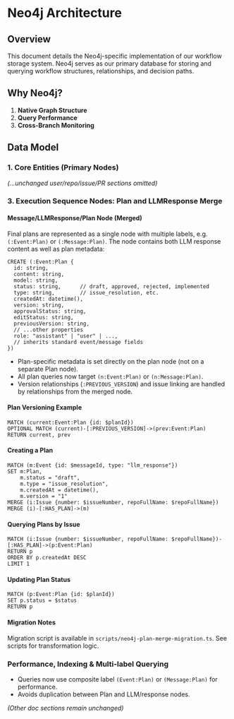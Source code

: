 # Neo4j Architecture

## Overview

This document details the Neo4j-specific implementation of our workflow storage system. Neo4j serves as our primary database for storing and querying workflow structures, relationships, and decision paths.

## Why Neo4j?

1. **Native Graph Structure**
2. **Query Performance**
3. **Cross-Branch Monitoring**

## Data Model

### 1. Core Entities (Primary Nodes)

*(...unchanged user/repo/issue/PR sections omitted)*

### 3. Execution Sequence Nodes: **Plan and LLMResponse Merge**

#### Message/LLMResponse/Plan Node (Merged)

Final plans are represented as a single node with multiple labels, e.g. `(:Event:Plan)` or `(:Message:Plan)`. The node contains both LLM response content as well as plan metadata:

```cypher
CREATE (:Event:Plan {
  id: string,
  content: string,
  model: string,
  status: string,      // draft, approved, rejected, implemented
  type: string,        // issue_resolution, etc.
  createdAt: datetime(),
  version: string,
  approvalStatus: string,
  editStatus: string,
  previousVersion: string,
  // ...other properties
  role: "assistant" | "user" | ...,
  // inherits standard event/message fields
})
```

- Plan-specific metadata is set directly on the plan node (not on a separate Plan node).
- All plan queries now target `(n:Event:Plan)` or `(n:Message:Plan)`.
- Version relationships (`:PREVIOUS_VERSION`) and issue linking are handled by relationships from the merged node.

#### Plan Versioning Example

```cypher
MATCH (current:Event:Plan {id: $planId})
OPTIONAL MATCH (current)-[:PREVIOUS_VERSION]->(prev:Event:Plan)
RETURN current, prev
```

#### Creating a Plan

```cypher
MATCH (m:Event {id: $messageId, type: "llm_response"})
SET m:Plan,
    m.status = "draft",
    m.type = "issue_resolution",
    m.createdAt = datetime(),
    m.version = "1"
MERGE (i:Issue {number: $issueNumber, repoFullName: $repoFullName})
MERGE (i)-[:HAS_PLAN]->(m)
```

#### Querying Plans by Issue

```cypher
MATCH (i:Issue {number: $issueNumber, repoFullName: $repoFullName})-[:HAS_PLAN]->(p:Event:Plan)
RETURN p
ORDER BY p.createdAt DESC
LIMIT 1
```

#### Updating Plan Status

```cypher
MATCH (p:Event:Plan {id: $planId})
SET p.status = $status
RETURN p
```

#### Migration Notes

Migration script is available in `scripts/neo4j-plan-merge-migration.ts`. See scripts for transformation logic.

### Performance, Indexing & Multi-label Querying

- Queries now use composite label `(Event:Plan)` or `(Message:Plan)` for performance.
- Avoids duplication between Plan and LLM/response nodes.

*(Other doc sections remain unchanged)*
